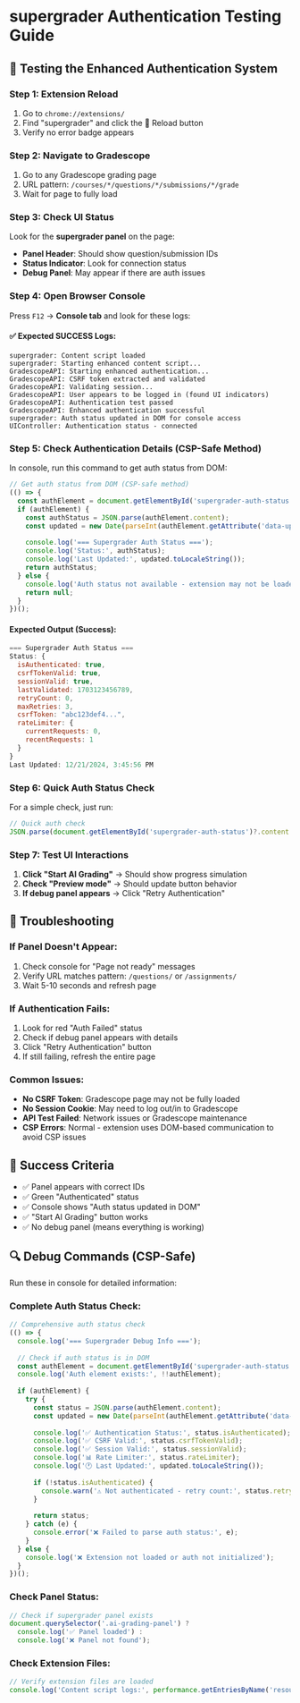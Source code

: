 # supergrader Authentication Testing Guide

## 🔧 Testing the Enhanced Authentication System

### Step 1: Extension Reload
1. Go to `chrome://extensions/`
2. Find "supergrader" and click the 🔄 Reload button
3. Verify no error badge appears

### Step 2: Navigate to Gradescope
1. Go to any Gradescope grading page
2. URL pattern: `/courses/*/questions/*/submissions/*/grade`
3. Wait for page to fully load

### Step 3: Check UI Status
Look for the **supergrader panel** on the page:
- **Panel Header**: Should show question/submission IDs
- **Status Indicator**: Look for connection status
- **Debug Panel**: May appear if there are auth issues

### Step 4: Open Browser Console
Press `F12` → **Console tab** and look for these logs:

#### ✅ **Expected SUCCESS Logs:**
```
supergrader: Content script loaded
supergrader: Starting enhanced content script...
GradescopeAPI: Starting enhanced authentication...
GradescopeAPI: CSRF token extracted and validated
GradescopeAPI: Validating session...
GradescopeAPI: User appears to be logged in (found UI indicators)
GradescopeAPI: Authentication test passed
GradescopeAPI: Enhanced authentication successful
supergrader: Auth status updated in DOM for console access
UIController: Authentication status - connected
```

### Step 5: Check Authentication Details (CSP-Safe Method)
In console, run this command to get auth status from DOM:
```javascript
// Get auth status from DOM (CSP-safe method)
(() => {
  const authElement = document.getElementById('supergrader-auth-status');
  if (authElement) {
    const authStatus = JSON.parse(authElement.content);
    const updated = new Date(parseInt(authElement.getAttribute('data-updated')));
    
    console.log('=== Supergrader Auth Status ===');
    console.log('Status:', authStatus);
    console.log('Last Updated:', updated.toLocaleString());
    return authStatus;
  } else {
    console.log('Auth status not available - extension may not be loaded');
    return null;
  }
})();
```

#### **Expected Output (Success):**
```javascript
=== Supergrader Auth Status ===
Status: {
  isAuthenticated: true,
  csrfTokenValid: true,
  sessionValid: true,
  lastValidated: 1703123456789,
  retryCount: 0,
  maxRetries: 3,
  csrfToken: "abc123def4...",
  rateLimiter: {
    currentRequests: 0,
    recentRequests: 1
  }
}
Last Updated: 12/21/2024, 3:45:56 PM
```

### Step 6: Quick Auth Status Check
For a simple check, just run:
```javascript
// Quick auth check
JSON.parse(document.getElementById('supergrader-auth-status')?.content || '{"error": "not found"}');
```

### Step 7: Test UI Interactions
1. **Click "Start AI Grading"** → Should show progress simulation
2. **Check "Preview mode"** → Should update button behavior
3. **If debug panel appears** → Click "Retry Authentication"

## 🐛 Troubleshooting

### If Panel Doesn't Appear:
1. Check console for "Page not ready" messages
2. Verify URL matches pattern: `/questions/` or `/assignments/`
3. Wait 5-10 seconds and refresh page

### If Authentication Fails:
1. Look for red "Auth Failed" status
2. Check if debug panel appears with details
3. Click "Retry Authentication" button
4. If still failing, refresh the entire page

### Common Issues:
- **No CSRF Token**: Gradescope page may not be fully loaded
- **No Session Cookie**: May need to log out/in to Gradescope
- **API Test Failed**: Network issues or Gradescope maintenance
- **CSP Errors**: Normal - extension uses DOM-based communication to avoid CSP issues

## 🎯 Success Criteria
- ✅ Panel appears with correct IDs
- ✅ Green "Authenticated" status
- ✅ Console shows "Auth status updated in DOM"
- ✅ "Start AI Grading" button works
- ✅ No debug panel (means everything is working)

## 🔍 Debug Commands (CSP-Safe)
Run these in console for detailed information:

### Complete Auth Status Check:
```javascript
// Comprehensive auth status check
(() => {
  console.log('=== Supergrader Debug Info ===');
  
  // Check if auth status is in DOM
  const authElement = document.getElementById('supergrader-auth-status');
  console.log('Auth element exists:', !!authElement);
  
  if (authElement) {
    try {
      const status = JSON.parse(authElement.content);
      const updated = new Date(parseInt(authElement.getAttribute('data-updated')));
      
      console.log('✅ Authentication Status:', status.isAuthenticated);
      console.log('✅ CSRF Valid:', status.csrfTokenValid);
      console.log('✅ Session Valid:', status.sessionValid);
      console.log('📊 Rate Limiter:', status.rateLimiter);
      console.log('🕐 Last Updated:', updated.toLocaleString());
      
      if (!status.isAuthenticated) {
        console.warn('⚠️ Not authenticated - retry count:', status.retryCount);
      }
      
      return status;
    } catch (e) {
      console.error('❌ Failed to parse auth status:', e);
    }
  } else {
    console.log('❌ Extension not loaded or auth not initialized');
  }
})();
```

### Check Panel Status:
```javascript
// Check if supergrader panel exists
document.querySelector('.ai-grading-panel') ? 
  console.log('✅ Panel loaded') : 
  console.log('❌ Panel not found');
```

### Check Extension Files:
```javascript
// Verify extension files are loaded
console.log('Content script logs:', performance.getEntriesByName('resource').filter(r => r.name.includes('supergrader')));
``` 
